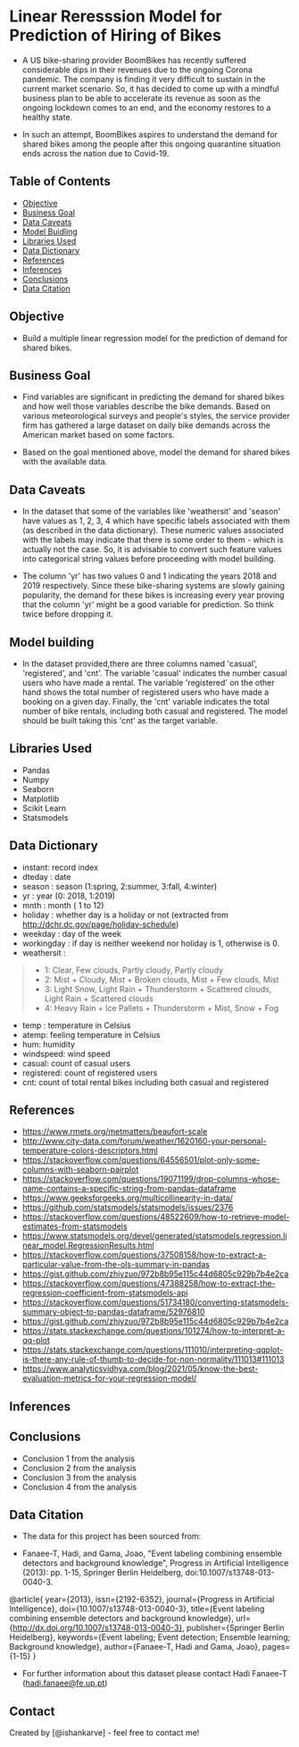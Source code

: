 # Linear Reresssion Model for Prediction of Hiring of Bikes
- A US bike-sharing provider BoomBikes has recently suffered considerable dips in their revenues due to the ongoing Corona pandemic. The company is finding it very difficult to sustain in the current market scenario. So, it has decided to come up with a mindful business plan to be able to accelerate its revenue as soon as the ongoing lockdown comes to an end, and the economy restores to a healthy state.

- In such an attempt, BoomBikes aspires to understand the demand for shared bikes among the people after this ongoing quarantine situation ends across the nation due to Covid-19.


## Table of Contents
* [Objective](#Objective)
* [Business Goal](#business-goal)
* [Data Caveats](#data-caveats)
* [Model Buidling](#model-building)
* [Libraries Used](#Libraries-used)
* [Data Dictionary](#data-dictionary)
* [References](#references)
* [Inferences](#inferences)
* [Conclusions](#conclusions)
* [Data Citation](#data-citation)


<!-- You can include any other section that is pertinent to your problem -->
## Objective
- Build a multiple linear regression model for the prediction of demand for shared bikes.

## Business Goal
 - Find variables are significant in predicting the demand for shared bikes and how well those variables describe the bike demands. Based on various meteorological surveys and people's styles, the service provider firm has gathered a large dataset on daily bike demands across the American market based on some factors.

- Based on the goal mentioned above, model the demand for shared bikes with the available data.

## Data Caveats

* In the dataset that some of the variables like 'weathersit' and 'season' have values as 1, 2, 3, 4 which have specific labels associated with them (as described in the data dictionary). These numeric values associated with the labels may indicate that there is some order to them - which is actually not the case. So, it is advisable to convert such feature values into categorical string values before proceeding with model building.

* The column 'yr' has two values 0 and 1 indicating the years 2018 and 2019 respectively. Since these bike-sharing systems are slowly gaining popularity, the demand for these bikes is increasing every year proving that the column 'yr' might be a good variable for prediction. So think twice before dropping it.

## Model building

 - In the dataset provided,there are three columns named 'casual', 'registered', and 'cnt'. The variable 'casual' indicates the number casual users who have made a rental. The variable 'registered' on the other hand shows the total number of registered users who have made a booking on a given day. Finally, the 'cnt' variable indicates the total number of bike rentals, including both casual and registered. The model should be built taking this 'cnt' as the target variable.

## Libraries Used
- Pandas
- Numpy
- Seaborn
- Matplotlib
- Scikit Learn
- Statsmodels

## Data Dictionary

- instant: record index
- dteday : date
- season : season (1:spring, 2:summer, 3:fall, 4:winter)
- yr : year (0: 2018, 1:2019)
- mnth : month ( 1 to 12)
- holiday : whether day is a holiday or not (extracted from http://dchr.dc.gov/page/holiday-schedule)
- weekday : day of the week
- workingday : if day is neither weekend nor holiday is 1, otherwise is 0.
- weathersit :
> - 1: Clear, Few clouds, Partly cloudy, Partly cloudy
> - 2: Mist + Cloudy, Mist + Broken clouds, Mist + Few clouds, Mist
> - 3: Light Snow, Light Rain + Thunderstorm + Scattered clouds, Light Rain + Scattered clouds
> - 4: Heavy Rain + Ice Pallets + Thunderstorm + Mist, Snow + Fog
- temp : temperature in Celsius
- atemp: feeling temperature in Celsius
- hum: humidity
- windspeed: wind speed
- casual: count of casual users
- registered: count of registered users
- cnt: count of total rental bikes including both casual and registered

## References
* https://www.rmets.org/metmatters/beaufort-scale
* http://www.city-data.com/forum/weather/1620160-your-personal-temperature-colors-descriptors.html
* https://stackoverflow.com/questions/64556501/plot-only-some-columns-with-seaborn-pairplot
* https://stackoverflow.com/questions/19071199/drop-columns-whose-name-contains-a-specific-string-from-pandas-dataframe
* https://www.geeksforgeeks.org/multicollinearity-in-data/
* https://github.com/statsmodels/statsmodels/issues/2376
* https://stackoverflow.com/questions/48522609/how-to-retrieve-model-estimates-from-statsmodels
* https://www.statsmodels.org/devel/generated/statsmodels.regression.linear_model.RegressionResults.html
* https://stackoverflow.com/questions/37508158/how-to-extract-a-particular-value-from-the-ols-summary-in-pandas
* https://gist.github.com/zhiyzuo/972b8b95e115c44d6805c929b7b4e2ca
* https://stackoverflow.com/questions/47388258/how-to-extract-the-regression-coefficient-from-statsmodels-api
* https://stackoverflow.com/questions/51734180/converting-statsmodels-summary-object-to-pandas-dataframe/52976810
* https://gist.github.com/zhiyzuo/972b8b95e115c44d6805c929b7b4e2ca
* https://stats.stackexchange.com/questions/101274/how-to-interpret-a-qq-plot
* https://stats.stackexchange.com/questions/111010/interpreting-qqplot-is-there-any-rule-of-thumb-to-decide-for-non-normality/111013#111013
* https://www.analyticsvidhya.com/blog/2021/05/know-the-best-evaluation-metrics-for-your-regression-model/

## Inferences



## Conclusions
- Conclusion 1 from the analysis
- Conclusion 2 from the analysis
- Conclusion 3 from the analysis
- Conclusion 4 from the analysis

## Data Citation

- The data for this project has been sourced from:

- Fanaee-T, Hadi, and Gama, Joao, "Event labeling combining ensemble detectors and background knowledge", Progress in Artificial Intelligence (2013): pp. 1-15, Springer Berlin Heidelberg, doi:10.1007/s13748-013-0040-3.

@article{
	year={2013},
	issn={2192-6352},
	journal={Progress in Artificial Intelligence},
	doi={10.1007/s13748-013-0040-3},
	title={Event labeling combining ensemble detectors and background knowledge},
	url={http://dx.doi.org/10.1007/s13748-013-0040-3},
	publisher={Springer Berlin Heidelberg},
	keywords={Event labeling; Event detection; Ensemble learning; Background knowledge},
	author={Fanaee-T, Hadi and Gama, Joao},
	pages={1-15}
}

- For further information about this dataset please contact Hadi Fanaee-T (hadi.fanaee@fe.up.pt)


## Contact
Created by [@ishankarve] - feel free to contact me!


<!-- Optional -->
<!-- ## License -->
<!-- This project is open source and available under the [... License](). -->

<!-- You don't have to include all sections - just the one's relevant to your project -->